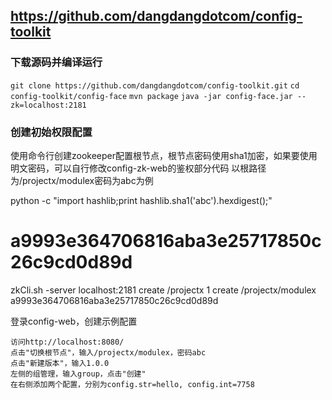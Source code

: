 ## https://github.com/dangdangdotcom/config-toolkit

### 下载源码并编译运行
```git clone https://github.com/dangdangdotcom/config-toolkit.git```
```cd config-toolkit/config-face```
```mvn package```
```java -jar config-face.jar --zk=localhost:2181```


### 创建初始权限配置

使用命令行创建zookeeper配置根节点，根节点密码使用sha1加密，如果要使用明文密码，可以自行修改config-zk-web的鉴权部分代码 以根路径为/projectx/modulex密码为abc为例

python -c "import hashlib;print hashlib.sha1('abc').hexdigest();"
# a9993e364706816aba3e25717850c26c9cd0d89d
zkCli.sh -server localhost:2181
create /projectx 1
create /projectx/modulex a9993e364706816aba3e25717850c26c9cd0d89d


登录config-web，创建示例配置

    访问http://localhost:8080/
    点击"切换根节点"，输入/projectx/modulex，密码abc
    点击"新建版本"，输入1.0.0
    左侧的组管理，输入group，点击"创建"
    在右侧添加两个配置，分别为config.str=hello, config.int=7758

